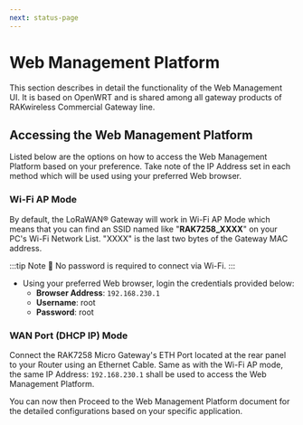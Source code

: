 ```yaml
---
next: status-page
---
```


# Web Management Platform

This section describes in detail the functionality of the Web Management UI. It is based on OpenWRT and is shared among all gateway products of RAKwireless Commercial Gateway line.

## Accessing the Web Management Platform

Listed below are the options on how to access the Web Management Platform based on your preference. Take note of the IP Address set in each method which will be used using your preferred Web browser.

### Wi-Fi AP Mode

By default, the LoRaWAN® Gateway will work in Wi-Fi AP Mode which means that you can find an SSID named like "**RAK7258_XXXX**" on your PC's Wi-Fi Network List. "XXXX" is the last two bytes of the Gateway MAC address.

:::tip Note
:pencil: No password is required to connect via Wi-Fi.
:::

* Using your preferred Web browser, login the credentials provided below:
    * **Browser Address**: `192.168.230.1`
    * **Username**: root
    * **Password**: root

<rk-img
  src="/assets/images/quick-start-guide/rak7258/2.quickstart/web-ui-home.jpg"
  width="100%"
  figure-number="1"
  caption="Web User Interface Log-in"
/> 

### WAN Port (DHCP IP) Mode
Connect the RAK7258 Micro Gateway's ETH Port located at the rear panel to your Router using an Ethernet Cable. Same as with the Wi-Fi AP mode, the same IP Address: `192.168.230.1` shall be used to access the Web Management Platform.

You can now then Proceed to the Web Management Platform document for the detailed configurations based on your specific application.